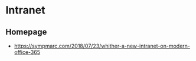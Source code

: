 # Intranet

## Homepage

- <https://sympmarc.com/2018/07/23/whither-a-new-intranet-on-modern-office-365>